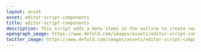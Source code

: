 ```yaml
---
layout: asset
asset: editor-script-components
title: editor-script-components
description: This script adds a menu items in the outline to create new resources depending on your selection.
opengraph_image: https://www.defold.com/images/assets/editor-script-components-thumb.png
twitter_image: https://www.defold.com/images/assets/editor-script-components-thumb.png
---
```

